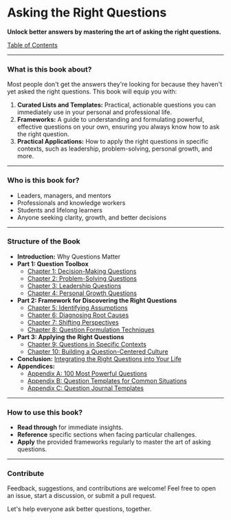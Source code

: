 # Asking the Right Questions

**Unlock better answers by mastering the art of asking the right questions.**

[Table of Contents](./table_of_contents.md)

---

### What is this book about?

Most people don't get the answers they're looking for because they haven't yet asked the right questions. This book will equip you with:

1. **Curated Lists and Templates:** Practical, actionable questions you can immediately use in your personal and professional life.
2. **Frameworks:** A guide to understanding and formulating powerful, effective questions on your own, ensuring you always know how to ask the right question.
3. **Practical Applications:** How to apply the right questions in specific contexts, such as leadership, problem-solving, personal growth, and more.

---

### Who is this book for?

- Leaders, managers, and mentors
- Professionals and knowledge workers
- Students and lifelong learners
- Anyone seeking clarity, growth, and better decisions

---

### Structure of the Book

- **Introduction:** Why Questions Matter
- **Part 1: Question Toolbox**
  - [Chapter 1: Decision-Making Questions](./chapter1_decision_making.md)
  - [Chapter 2: Problem-Solving Questions](./chapter2_problem_solving.md)  
  - [Chapter 3: Leadership Questions](./chapter3_leadership_questions.md)
  - [Chapter 4: Personal Growth Questions](./chapter4_personal_growth.md)
- **Part 2: Framework for Discovering the Right Questions**
  - [Chapter 5: Identifying Assumptions](./chapter5_identifying_assumptions.md)
  - [Chapter 6: Diagnosing Root Causes](./chapter6_diagnosing_root_causes.md)
  - [Chapter 7: Shifting Perspectives](./chapter7_shifting_perspectives.md)
  - [Chapter 8: Question Formulation Techniques](./chapter8_question_formulation.md)
- **Part 3: Applying the Right Questions**
  - [Chapter 9: Questions in Specific Contexts](./chapter9_specific_contexts.md)
  - [Chapter 10: Building a Question-Centered Culture](./chapter10_question_centered_culture.md)
- **Conclusion:** [Integrating the Right Questions into Your Life](./conclusion.md)
- **Appendices:**
  - [Appendix A: 100 Most Powerful Questions](./appendix_a_100_powerful_questions.md)
  - [Appendix B: Question Templates for Common Situations](./appendix_b_question_templates.md)
  - [Appendix C: Question Journal Templates](./appendix_c_question_journal_templates.md)

---

### How to use this book?

- **Read through** for immediate insights.
- **Reference** specific sections when facing particular challenges.
- **Apply** the provided frameworks regularly to master the art of asking questions.

---

### Contribute

Feedback, suggestions, and contributions are welcome! Feel free to open an issue, start a discussion, or submit a pull request.

Let's help everyone ask better questions, together.
